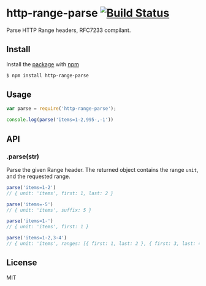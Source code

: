 # http-range-parse [![Build Status](https://travis-ci.org/purposeindustries/node-http-range-parse.svg)](https://travis-ci.org/purposeindustries/node-http-range-parse)

Parse HTTP Range headers, RFC7233 compilant.

## Install

Install the [package](http://npmjs.org/package/http-range-parse) with [npm](http://npmjs.org)

```sh
$ npm install http-range-parse
```

## Usage

```js
var parse = require('http-range-parse');

console.log(parse('items=1-2,995-,-1'))
```

## API

### .parse(str)

Parse the given Range header. The returned object contains the range `unit`,
and the requested range.

```js
parse('items=1-2')
// { unit: 'items', first: 1, last: 2 }

parse('items=-5')
// { unit: 'items', suffix: 5 }

parse('items=1-')
// { unit: 'items', first: 1 }

parse('items=1-2,3-4')
// { unit: 'items', ranges: [{ first: 1, last: 2 }, { first: 3, last: 4 }] }
```

## License

MIT
